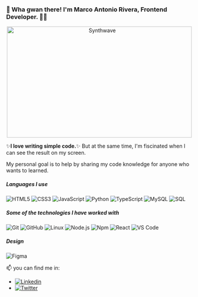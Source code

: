 ### 👋 Wha gwan there! I'm Marco Antonio Rivera, Frontend Developer. 👨‍💻


<p align="center"><img src="https://thumbs.gfycat.com/GoodnaturedFondGaur-size_restricted.gif" alt="Synthwave" height="300" width="500"></p>


✨**I love writing simple code.**✨ But at the same time, I'm fiscinated when I can see the result on my screen. 


My personal goal is to help by sharing my code knowledge for anyone who wants to learned. 


##### Languages I use

![HTML5](https://img.shields.io/badge/-HTML5-000000?style=flat&logo=html5)
![CSS3](https://img.shields.io/badge/-CSS3-%231572B6?style=flat-square&logo=css3)
![JavaScript](https://img.shields.io/badge/-JavaScript-000000?style=flat&logo=javascript)
![Python](https://img.shields.io/badge/-Python-000000?style=flat&logo=python)
![TypeScript](https://img.shields.io/badge/-TypeScript-000000?style=flat&logo=typescript)
![MySQL](https://img.shields.io/badge/-MySQL-black?style=flat-square&logo=mysql)
![SQL](https://img.shields.io/badge/-SQL-000000?style=flat&logo=postgresql)


##### Some of the technologies I have worked with

![Git](https://img.shields.io/badge/-Git-222222?style=flat&logo=git&logoColor=F05032)
![GitHub](https://img.shields.io/badge/-GitHub-222222?style=flat&logo=github&logoColor=181717)
![Linux](https://img.shields.io/badge/-Linux-222222?style=flat&logo=linux&logoColor=FCC624)
![Node.js](https://img.shields.io/badge/-Node.js-222222?style=flat&logo=node.js&logoColor=339933)
![Npm](https://img.shields.io/badge/-npm-CB3837?style=flat-square&logo=npm)
![React](https://img.shields.io/badge/-React-222222?style=flat&logo=React&logoColor=61DAFB)
![VS Code](http://img.shields.io/badge/-VS%20Code-007ACC?style=flat-square&logo=visual-studio-code&logoColor=ffffff)

##### Design
![Figma](http://img.shields.io/badge/-Figma-30333c?style=flat-square&logo=figma&logoColor=ffffff)

📫 you can find me in:
- [![Linkedin](https://img.shields.io/badge/-LinkedIn-222222?style=flat-square&logo=Linkedin&logoColor=white&link=https://www.linkedin.com/in/01naveenv/)](http://www.linkedin.com/in/marco-cortes/)
- [![Twitter](https://img.shields.io/badge/-Twitter-222222?style=flat-square&logo=twitter&logoColor=white&link=https://twitter.com/ScientificGhosh/)](https://twitter.com/MarcoAn55841249 "twitter")
